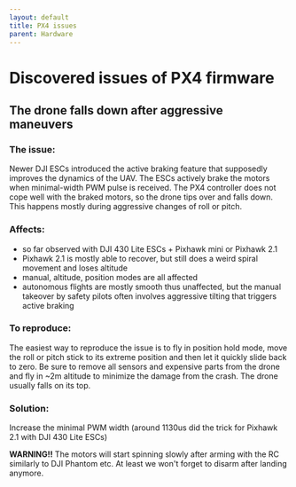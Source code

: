 ```yaml
---
layout: default
title: PX4 issues
parent: Hardware
---
```


# Discovered issues of PX4 firmware  

## The drone falls down after aggressive maneuvers

### The issue:

Newer DJI ESCs introduced the active braking feature that supposedly improves the dynamics of the UAV. The ESCs actively brake the motors when minimal-width PWM pulse is received. The PX4 controller does not cope well with the braked motors, so the drone tips over and falls down. This happens mostly during aggressive changes of roll or pitch.

### Affects: 

* so far observed with DJI 430 Lite ESCs + Pixhawk mini or Pixhawk 2.1
* Pixhawk 2.1 is mostly able to recover, but still does a weird spiral movement and loses altitude
* manual, altitude, position modes are all affected
* autonomous flights are mostly smooth thus unaffected, but the manual takeover by safety pilots often involves aggressive tilting that triggers active braking

### To reproduce:

The easiest way to reproduce the issue is to fly in position hold mode, move the roll or pitch stick to its extreme position and then let it quickly slide back to zero.
Be sure to remove all sensors and expensive parts from the drone and fly in ~2m altitude to minimize the damage from the crash. The drone usually falls on its top.

### Solution:

Increase the minimal PWM width (around 1130us did the trick for Pixhawk 2.1 with DJI 430 Lite ESCs)

**WARNING!!** The motors will start spinning slowly after arming with the RC similarly to DJI Phantom etc. At least we won't forget to disarm after landing anymore.
